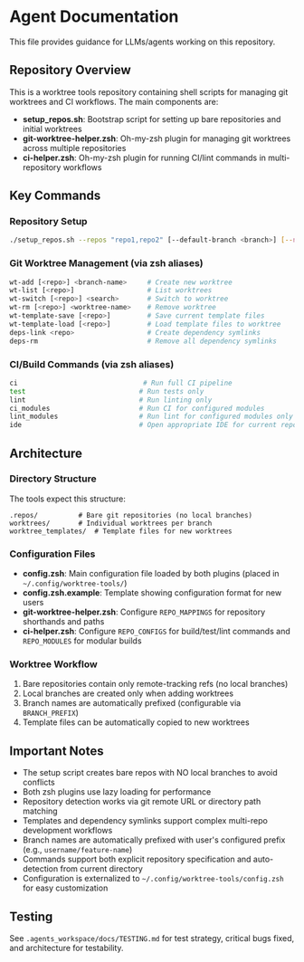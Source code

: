 # Agent Documentation

This file provides guidance for LLMs/agents working on this repository.

## Repository Overview

This is a worktree tools repository containing shell scripts for managing git worktrees and CI workflows. The main components are:

- **setup_repos.sh**: Bootstrap script for setting up bare repositories and initial worktrees
- **git-worktree-helper.zsh**: Oh-my-zsh plugin for managing git worktrees across multiple repositories
- **ci-helper.zsh**: Oh-my-zsh plugin for running CI/lint commands in multi-repository workflows

## Key Commands

### Repository Setup
```bash
./setup_repos.sh --repos "repo1,repo2" [--default-branch <branch>] [--no-initial-worktrees]
```

### Git Worktree Management (via zsh aliases)
```bash
wt-add [<repo>] <branch-name>     # Create new worktree
wt-list [<repo>]                  # List worktrees
wt-switch [<repo>] <search>       # Switch to worktree
wt-rm [<repo>] <worktree-name>    # Remove worktree
wt-template-save [<repo>]         # Save current template files
wt-template-load [<repo>]         # Load template files to worktree
deps-link <repo>                  # Create dependency symlinks
deps-rm                           # Remove all dependency symlinks
```

### CI/Build Commands (via zsh aliases)
```bash
ci                               # Run full CI pipeline
test                            # Run tests only
lint                            # Run linting only
ci_modules                      # Run CI for configured modules
lint_modules                    # Run lint for configured modules only
ide                             # Open appropriate IDE for current repo
```

## Architecture

### Directory Structure
The tools expect this structure:
```
.repos/          # Bare git repositories (no local branches)
worktrees/       # Individual worktrees per branch
worktree_templates/  # Template files for new worktrees
```

### Configuration Files
- **config.zsh**: Main configuration file loaded by both plugins (placed in `~/.config/worktree-tools/`)
- **config.zsh.example**: Template showing configuration format for new users
- **git-worktree-helper.zsh**: Configure `REPO_MAPPINGS` for repository shorthands and paths
- **ci-helper.zsh**: Configure `REPO_CONFIGS` for build/test/lint commands and `REPO_MODULES` for modular builds

### Worktree Workflow
1. Bare repositories contain only remote-tracking refs (no local branches)
2. Local branches are created only when adding worktrees
3. Branch names are automatically prefixed (configurable via `BRANCH_PREFIX`)
4. Template files can be automatically copied to new worktrees

## Important Notes

- The setup script creates bare repos with NO local branches to avoid conflicts
- Both zsh plugins use lazy loading for performance
- Repository detection works via git remote URL or directory path matching
- Templates and dependency symlinks support complex multi-repo development workflows
- Branch names are automatically prefixed with user's configured prefix (e.g., `username/feature-name`)
- Commands support both explicit repository specification and auto-detection from current directory
- Configuration is externalized to `~/.config/worktree-tools/config.zsh` for easy customization

## Testing

See `.agents_workspace/docs/TESTING.md` for test strategy, critical bugs fixed, and architecture for testability.
